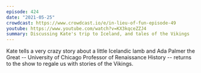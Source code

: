 ```yaml
---
episode: 424
date: "2021-05-25"
crowdcast: https://www.crowdcast.io/e/in-lieu-of-fun-episode-49
youtube: https://www.youtube.com/watch?v=KX3kqceZZJ4
summary: Discussing Kate's trip to Iceland, and tales of the Vikings
---
```

Kate tells a very crazy story about a little Icelandic lamb and Ada Palmer the Great -- University of Chicago Professor of Renaissance History -- returns to the show to regale us with stories of the Vikings.

